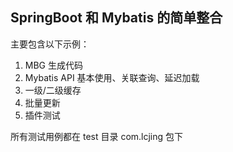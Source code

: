 ##  SpringBoot 和 Mybatis 的简单整合

主要包含以下示例：

1.  MBG 生成代码
2.  Mybatis API 基本使用、关联查询、延迟加载
3.  一级/二级缓存
4.  批量更新
5.  插件测试

所有测试用例都在 test 目录 com.lcjing 包下
